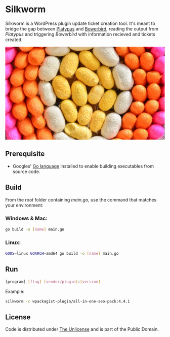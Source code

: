 # Silkworm

Silkworm is a WordPress plugin update ticket creation tool. It's meant to bridge the gap between [Platypus](https://github.com/nausicaan/platypus.git) and [Bowerbird](https://github.com/nausicaan/bowerbird.git), reading the output from *Platypus* and triggering *Bowerbird* with information recieved and tickets created.

![Silkworm](cocoons.webp)

## Prerequisite

- Googles' [Go language](https://go.dev) installed to enable building executables from source code.

## Build

From the root folder containing *main.go*, use the command that matches your environment:

### Windows & Mac:

```bash
go build -o [name] main.go
```

### Linux:

```bash
GOOS=linux GOARCH=amd64 go build -o [name] main.go
```

## Run

```bash
[program] [flag] [vendor/plugin]:[version]
```

Example:

```bash
silkworm -c wpackagist-plugin/all-in-one-seo-pack:4.4.1
```

## License
Code is distributed under [The Unlicense](https://github.com/nausicaan/free/blob/main/LICENSE.md) and is part of the Public Domain.
